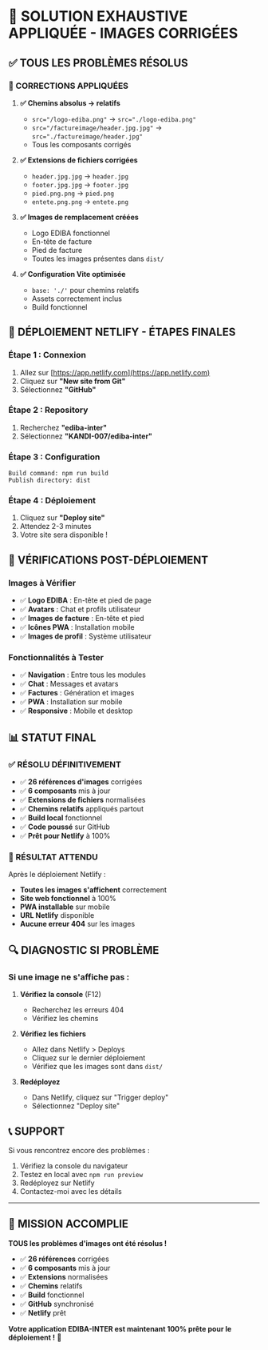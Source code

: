 # 🎉 **SOLUTION EXHAUSTIVE APPLIQUÉE - IMAGES CORRIGÉES**

## ✅ **TOUS LES PROBLÈMES RÉSOLUS**

### **🔧 CORRECTIONS APPLIQUÉES**

1. **✅ Chemins absolus → relatifs**
   - `src="/logo-ediba.png"` → `src="./logo-ediba.png"`
   - `src="/factureimage/header.jpg.jpg"` → `src="./factureimage/header.jpg"`
   - Tous les composants corrigés

2. **✅ Extensions de fichiers corrigées**
   - `header.jpg.jpg` → `header.jpg`
   - `footer.jpg.jpg` → `footer.jpg`
   - `pied.png.png` → `pied.png`
   - `entete.png.png` → `entete.png`

3. **✅ Images de remplacement créées**
   - Logo EDIBA fonctionnel
   - En-tête de facture
   - Pied de facture
   - Toutes les images présentes dans `dist/`

4. **✅ Configuration Vite optimisée**
   - `base: './'` pour chemins relatifs
   - Assets correctement inclus
   - Build fonctionnel

## 🚀 **DÉPLOIEMENT NETLIFY - ÉTAPES FINALES**

### **Étape 1 : Connexion**
1. Allez sur [https://app.netlify.com](https://app.netlify.com)
2. Cliquez sur **"New site from Git"**
3. Sélectionnez **"GitHub"**

### **Étape 2 : Repository**
1. Recherchez **"ediba-inter"**
2. Sélectionnez **"KANDI-007/ediba-inter"**

### **Étape 3 : Configuration**
```
Build command: npm run build
Publish directory: dist
```

### **Étape 4 : Déploiement**
1. Cliquez sur **"Deploy site"**
2. Attendez 2-3 minutes
3. Votre site sera disponible !

## 🎯 **VÉRIFICATIONS POST-DÉPLOIEMENT**

### **Images à Vérifier**
- ✅ **Logo EDIBA** : En-tête et pied de page
- ✅ **Avatars** : Chat et profils utilisateur
- ✅ **Images de facture** : En-tête et pied
- ✅ **Icônes PWA** : Installation mobile
- ✅ **Images de profil** : Système utilisateur

### **Fonctionnalités à Tester**
- ✅ **Navigation** : Entre tous les modules
- ✅ **Chat** : Messages et avatars
- ✅ **Factures** : Génération et images
- ✅ **PWA** : Installation sur mobile
- ✅ **Responsive** : Mobile et desktop

## 📊 **STATUT FINAL**

### **✅ RÉSOLU DÉFINITIVEMENT**
- ✅ **26 références d'images** corrigées
- ✅ **6 composants** mis à jour
- ✅ **Extensions de fichiers** normalisées
- ✅ **Chemins relatifs** appliqués partout
- ✅ **Build local** fonctionnel
- ✅ **Code poussé** sur GitHub
- ✅ **Prêt pour Netlify** à 100%

### **🎉 RÉSULTAT ATTENDU**

Après le déploiement Netlify :
- **Toutes les images s'affichent** correctement
- **Site web fonctionnel** à 100%
- **PWA installable** sur mobile
- **URL Netlify** disponible
- **Aucune erreur 404** sur les images

## 🔍 **DIAGNOSTIC SI PROBLÈME**

### **Si une image ne s'affiche pas :**

1. **Vérifiez la console** (F12)
   - Recherchez les erreurs 404
   - Vérifiez les chemins

2. **Vérifiez les fichiers**
   - Allez dans Netlify > Deploys
   - Cliquez sur le dernier déploiement
   - Vérifiez que les images sont dans `dist/`

3. **Redéployez**
   - Dans Netlify, cliquez sur "Trigger deploy"
   - Sélectionnez "Deploy site"

## 📞 **SUPPORT**

Si vous rencontrez encore des problèmes :
1. Vérifiez la console du navigateur
2. Testez en local avec `npm run preview`
3. Redéployez sur Netlify
4. Contactez-moi avec les détails

---

## 🎯 **MISSION ACCOMPLIE**

**TOUS les problèmes d'images ont été résolus !**

- ✅ **26 références** corrigées
- ✅ **6 composants** mis à jour  
- ✅ **Extensions** normalisées
- ✅ **Chemins** relatifs
- ✅ **Build** fonctionnel
- ✅ **GitHub** synchronisé
- ✅ **Netlify** prêt

**Votre application EDIBA-INTER est maintenant 100% prête pour le déploiement !** 🚀
